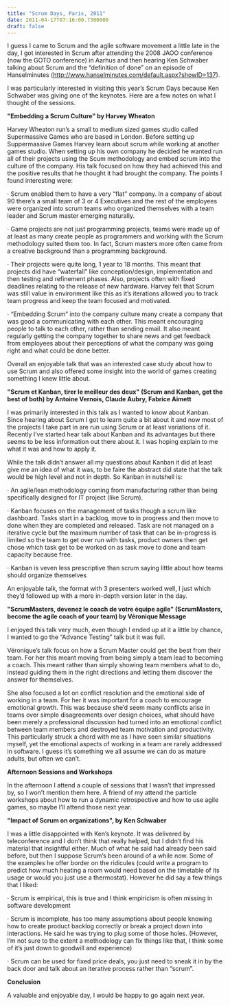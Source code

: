 ```yaml
---
title: "Scrum Days, Paris, 2011"
date: 2011-04-17T07:16:00.7300000
draft: false
---
```


<p>I guess I came to Scrum and the agile software movement a little late in the day, I got interested in Scrum after attending the 2008 JAOO conference (now the GOTO conference) in Aarhus and then hearing Ken Schwaber talking about Scrum and the “definition of done” on an episode of Hanselminutes (<a href="http://www.hanselminutes.com/default.aspx?showID=137">http://www.hanselminutes.com/default.aspx?showID=137</a>). </p>  <p>I was particularly interested in visiting this year’s Scrum Days because Ken Schwaber was giving one of the keynotes. Here are a few notes on what I thought of the sessions.</p>  <p><b>"Embedding a Scrum Culture" by Harvey Wheaton</b></p>  <p>Harvey Wheaton run’s a small to medium sized games studio called Supermassive Games who are based in London. Before setting up Suppermassive Games Harvey learn about scrum while working at another games studio. When setting up his own company he decided he wanted run all of their projects using the Scum methodology and embed scrum into the culture of the company. His talk focused on how they had achieved this and the positive results that he thought it had brought the company. The points I found interesting were:</p>  <p>· Scrum enabled them to have a very “flat” company. In a company of about 90 there’s a small team of 3 or 4 Executives and the rest of the employees were organized into scrum teams who organized themselves with a team leader and Scrum master emerging naturally.</p>  <p>· Game projects are not just programming projects, teams were made up of at least as many create people as programmers and working with the Scrum methodology suited them too. In fact, Scrum masters more often came from a creative background than a programming background.</p>  <p>· Their projects were quite long, 1 year to 18 months. This meant that projects did have “waterfall” like conception/design, implementation and then testing and refinement phases. Also, projects often with fixed deadlines relating to the release of new hardware. Harvey felt that Scrum was still value in environment like this as it’s iterations allowed you to track team progress and keep the team focused and motivated.</p>  <p>· “Embedding Scrum” into the company culture many create a company that was good a communicating with each other. This meant encouraging people to talk to each other, rather than sending email. It also meant regularly getting the company together to share news and get feedback from employees about their perceptions of what the company was going right and what could be done better.</p>  <p>Overall an enjoyable talk that was an interested case study about how to use Scrum and also offered some insight into the world of games creating something I knew little about.</p>  <p><b>"Scrum et Kanban, tirer le meilleur des deux" (Scrum and Kanban, get the best of both) by Antoine Vernois, Claude Aubry, Fabrice Aimett</b></p>  <p>I was primarily interested in this talk as I wanted to know about Kanban. Since hearing about Scrum I got to learn quite a bit about it and now most of the projects I take part in are run using Scrum or at least variations of it. Recently I’ve started hear talk about Kanban and its advantages but there seems to be less information out there about it. I was hoping explain to me what it was and how to apply it. </p>  <p>While the talk didn’t answer all my questions about Kanban it did at least give me an idea of what it was, to be faire the abstract did state that the talk would be high level and not in depth. So Kanban in nutshell is:</p>  <p>· An agile/lean methodology coming from manufacturing rather than being specifically designed for IT project (like Scrum).</p>  <p>· Kanban focuses on the management of tasks though a scrum like dashboard. Tasks start in a backlog, move to in progress and then move to done when they are completed and released. Task are not managed on a iterative cycle but the maximum number of task that can be in-progress is limited so the team to get over run with tasks, product owners then get chose which task get to be worked on as task move to done and team capacity because free.</p>  <p>· Kanban is veven less prescriptive than scrum saying little about how teams should organize themselves</p>  <p>An enjoyable talk, the format with 3 presenters worked well, I just which they’d followed up with a more in-depth version later in the day.</p>  <p><b>"ScrumMasters, devenez le coach de votre équipe agile" (ScrumMasters, become the agile coach of your team) by Véronique Message</b></p>  <p>I enjoyed this talk very much, even though I ended up at it a little by chance, I wanted to go the “Advance Testing” talk but it was full.</p>  <p>Véronique’s talk focus on how a Scrum Master could get the best from their team. For her this meant moving from being simply a team lead to becoming a coach. This meant rather than simply showing team members what to do, instead guiding them in the right directions and letting them discover the answer for themselves.</p>  <p>She also focused a lot on conflict resolution and the emotional side of working in a team. For her it was important for a coach to encourage emotional growth. This was because she’d seem many conflicts arise in teams over simple disagreements over design choices, what should have been merely a professional discussion had turned into an emotional conflict between team members and destroyed team motivation and productivity. This particularly struck a chord with me as I have seen similar situations myself, yet the emotional aspects of working in a team are rarely addressed in software. I guess it’s something we all assume we can do as mature adults, but often we can’t.</p>  <p><b>Afternoon Sessions and Workshops</b></p>  <p>In the afternoon I attend a couple of sessions that I wasn’t that impressed by, so I won’t mention them here. A friend of my attend the particle workshops about how to run a dynamic retrospective and how to use agile games, so maybe I’ll attend those next year.</p>  <p><b>"Impact of Scrum on organizations", by Ken Schwaber</b></p>  <p>I was a little disappointed with Ken’s keynote. It was delivered by teleconference and I don’t think that really helped, but I didn’t find his material that insightful either. Much of what he said had already been said before, but then I suppose Scrum’s been around of a while now. Some of the examples he offer border on the ridicules (could write a program to predict how much heating a room would need based on the timetable of its usage or would you just use a thermostat). However he did say a few things that I liked:</p>  <p>· Scrum is empirical, this is true and I think empiricism is often missing in software development</p>  <p>· Scrum is incomplete, has too many assumptions about people knowing how to create product backlog correctly or break a project down into interactions. He said he was trying to plug some of those holes. (However, I’m not sure to the extent a methodology can fix things like that, I think some of it’s just down to goodwill and experience) </p>  <p>· Scrum can be used for fixed price deals, you just need to sneak it in by the back door and talk about an iterative process rather than “scrum”.</p>  <p><b>Conclusion</b></p>  <p>A valuable and enjoyable day, I would be happy to go again next year.</p>

